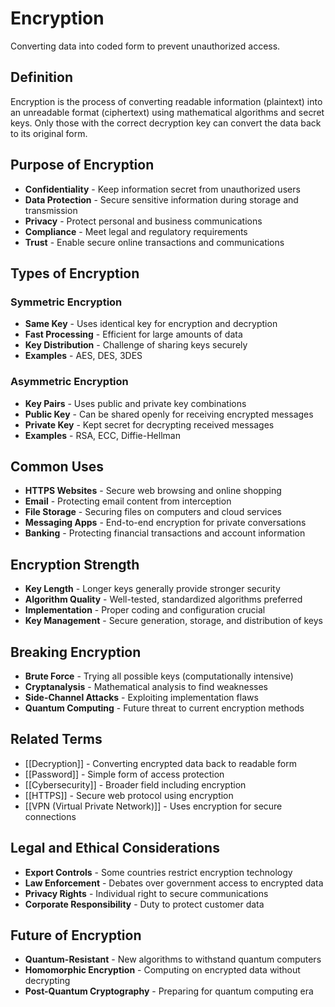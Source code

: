# Encryption

Converting data into coded form to prevent unauthorized access.

## Definition
Encryption is the process of converting readable information (plaintext) into an unreadable format (ciphertext) using mathematical algorithms and secret keys. Only those with the correct decryption key can convert the data back to its original form.

## Purpose of Encryption
- **Confidentiality** - Keep information secret from unauthorized users
- **Data Protection** - Secure sensitive information during storage and transmission
- **Privacy** - Protect personal and business communications
- **Compliance** - Meet legal and regulatory requirements
- **Trust** - Enable secure online transactions and communications

## Types of Encryption

### Symmetric Encryption
- **Same Key** - Uses identical key for encryption and decryption
- **Fast Processing** - Efficient for large amounts of data
- **Key Distribution** - Challenge of sharing keys securely
- **Examples** - AES, DES, 3DES

### Asymmetric Encryption
- **Key Pairs** - Uses public and private key combinations
- **Public Key** - Can be shared openly for receiving encrypted messages
- **Private Key** - Kept secret for decrypting received messages
- **Examples** - RSA, ECC, Diffie-Hellman

## Common Uses
- **HTTPS Websites** - Secure web browsing and online shopping
- **Email** - Protecting email content from interception
- **File Storage** - Securing files on computers and cloud services
- **Messaging Apps** - End-to-end encryption for private conversations
- **Banking** - Protecting financial transactions and account information

## Encryption Strength
- **Key Length** - Longer keys generally provide stronger security
- **Algorithm Quality** - Well-tested, standardized algorithms preferred
- **Implementation** - Proper coding and configuration crucial
- **Key Management** - Secure generation, storage, and distribution of keys

## Breaking Encryption
- **Brute Force** - Trying all possible keys (computationally intensive)
- **Cryptanalysis** - Mathematical analysis to find weaknesses
- **Side-Channel Attacks** - Exploiting implementation flaws
- **Quantum Computing** - Future threat to current encryption methods

## Related Terms
- [[Decryption]] - Converting encrypted data back to readable form
- [[Password]] - Simple form of access protection
- [[Cybersecurity]] - Broader field including encryption
- [[HTTPS]] - Secure web protocol using encryption
- [[VPN (Virtual Private Network)]] - Uses encryption for secure connections

## Legal and Ethical Considerations
- **Export Controls** - Some countries restrict encryption technology
- **Law Enforcement** - Debates over government access to encrypted data
- **Privacy Rights** - Individual right to secure communications
- **Corporate Responsibility** - Duty to protect customer data

## Future of Encryption
- **Quantum-Resistant** - New algorithms to withstand quantum computers
- **Homomorphic Encryption** - Computing on encrypted data without decrypting
- **Post-Quantum Cryptography** - Preparing for quantum computing era
